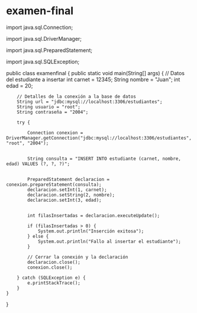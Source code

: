 # examen-final

import java.sql.Connection;

import java.sql.DriverManager;

import java.sql.PreparedStatement;

import java.sql.SQLException;

public class examenfinal {
    public static void main(String[] args) {
        // Datos del estudiante a insertar
        int carnet = 12345;
        String nombre = "Juan";
        int edad = 20;

        // Detalles de la conexión a la base de datos
        String url = "jdbc:mysql://localhost:3306/estudiantes"; 
        String usuario = "root";
        String contraseña = "2004";

        try {
            
            Connection conexion = DriverManager.getConnection("jdbc:mysql://localhost:3306/estudiantes", "root", "2004");

           
            String consulta = "INSERT INTO estudiante (carnet, nombre, edad) VALUES (?, ?, ?)";

           
            PreparedStatement declaracion = conexion.prepareStatement(consulta);
            declaracion.setInt(1, carnet);
            declaracion.setString(2, nombre);
            declaracion.setInt(3, edad);

            
            int filasInsertadas = declaracion.executeUpdate();

            if (filasInsertadas > 0) {
                System.out.println("Inserción exitosa");
            } else {
                System.out.println("Fallo al insertar el estudiante");
            }

            // Cerrar la conexión y la declaración
            declaracion.close();
            conexion.close();

        } catch (SQLException e) {
            e.printStackTrace();
        }
    }
}
